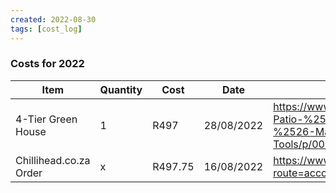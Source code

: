 ```yaml
---
created: 2022-08-30
tags: [cost_log]
---
```


### Costs for 2022

| Item                   | Quantity | Cost    | Date       | URL                                                                                                                | Comments |
| ---------------------- | -------- | ------- | ---------- | ------------------------------------------------------------------------------------------------------------------ | -------- |
| 4-Tier Green House     | 1        | R497    | 28/08/2022 | https://www.game.co.za/Garden%252C-Patio-%2526-Pool/Garden-Tools-%2526-Machinery/Garden-Tools/p/000000000000826977 |          |
| Chillihead.co.za Order | x        | R497.75 | 16/08/2022 | https://www.chillihead.co.za/index.php?route=account/order/info&order_id=2409                                      |          |
